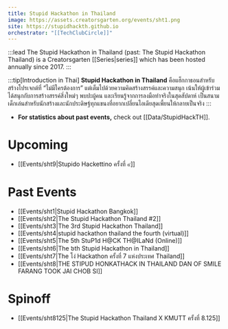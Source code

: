 ```yaml
---
title: Stupid Hackathon in Thailand
image: https://assets.creatorsgarten.org/events/sht1.png
site: https://stupidhackth.github.io
orchestrator: "[[TechClubCircle]]"
---
```


:::lead
The Stupid Hackathon in Thailand (past: The Stupid Hackathon Thailand) is a Creatorsgarten [[Series|series]] which has been hosted annually since 2017.
:::

:::tip[Introduction in Thai]
**Stupid Hackathon in Thailand** คือแฮ็กกาธอนสำหรับสร้างโปรเจกต์ที่ “ไม่มีใครต้องการ” แต่เต็มไปด้วยความคิดสร้างสรรค์และความสนุก เน้นให้ผู้เข้าร่วมได้สนุกกับการสร้างสรรค์สิ่งใหม่ๆ พบปะผู้คน และเรียนรู้จากการลงมือทำจริงในสุดสัปดาห์ เป็นสนามเด็กเล่นสำหรับนักสร้างและนักประดิษฐ์ทุกแขนงที่อยากเปลี่ยนไอเดียสุดเพี้ยนให้กลายเป็นจริง
:::

- **For statistics about past events,** check out [[Data/StupidHackTH]].

# Upcoming
- [[Events/sht9|Stupido Hackettino ครั้งที่ ๙]]

# Past Events
- [[Events/sht1|Stupid Hackathon Bangkok]]
- [[Events/sht2|The Stupid Hackathon Thailand #2]]
- [[Events/sht3|The 3rd Stupid Hackathon Thailand]]
- [[Events/sht4|stupid hackathon thailand the fourth (virtual)]]
- [[Events/sht5|The 5th StuP1d H@CK TH@ILaNd (Online)]]
- [[Events/sht6|The ៦th Stupid Hackathon in Thailand]]
- [[Events/sht7|The โง่ Hackathon ครั้งที่ 7 แห่งประเทศ Thailand]]
- [[Events/sht8|THE STIPUD HONKATHACK IN THAILAND DAN OF SMILE FARANG TOOK JAI CHOB SI]]

# Spinoff
- [[Events/sht8125|The Stupid Hackathon Thailand X KMUTT ครั้งที่ 8.125]]